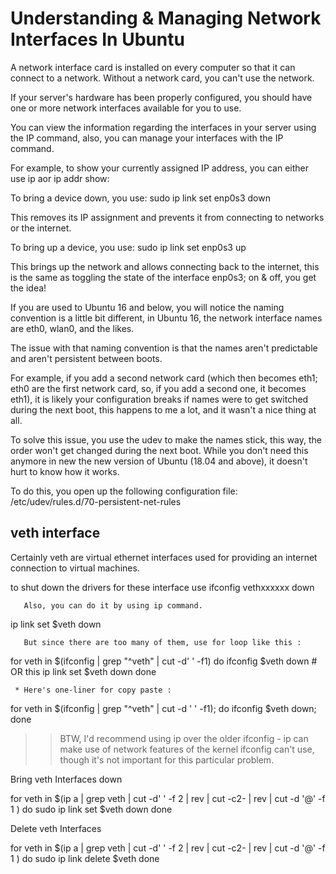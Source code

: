 # Understanding & Managing Network Interfaces In Ubuntu

   A network interface card is installed on every computer so that it can connect to a network. Without a network card, you can't use the network.

   If your server's hardware has been properly configured, you should have one or more network interfaces available for you to use.

   You can view the information regarding the interfaces in your server using the IP command, also, you can manage your interfaces with the IP command.

   For example, to show your currently assigned IP address, you can either use ip aor ip addr show:


To bring a device down, you use:
sudo ip link set enp0s3 down

   This removes its IP assignment and prevents it from connecting to networks or the internet.

   To bring up a device, you use:
sudo ip link set enp0s3 up

   This brings up the network and allows connecting back to the internet, this is the same as toggling the state of the interface enp0s3; on & off, you get the idea!

   If you are used to Ubuntu 16 and below, you will notice the naming convention is a little bit different, in Ubuntu 16, the network interface names are eth0, wlan0, and the likes.

   The issue with that naming convention is that the names aren't predictable and aren't persistent between boots.

   For example, if you add a second network card (which then becomes eth1; eth0 are the first network card, so, if you add a second one, it becomes eth1), it is likely your configuration breaks if
   names were to get switched during the next boot, this happens to me a lot, and it wasn't a nice thing at all.

   To solve this issue, you use the udev to make the names stick, this way, the order won't get changed during the next boot. While you don't need this anymore in new the new version of Ubuntu
   (18.04 and above), it doesn't hurt to know how it works.

   To do this, you open up the following configuration file:
/etc/udev/rules.d/70-persistent-net-rules

## veth interface

Certainly veth are virtual ethernet interfaces used for providing an internet connection to virtual machines.

to shut down the drivers for these interface use
ifconfig vethxxxxxx down

       Also, you can do it by using ip command.
ip link set $veth down

       But since there are too many of them, use for loop like this :
for veth in $(ifconfig | grep "^veth" | cut -d' ' -f1)
do
    ifconfig $veth down    # OR this ip link set $veth down
done

     * Here's one-liner for copy paste :
for veth in $(ifconfig | grep "^veth" | cut -d  ' ' -f1); do ifconfig $veth down; done


>> BTW, I'd recommend using ip over the older ifconfig - ip can make use of network features of the kernel ifconfig can't use, though it's not important for this particular problem.

Bring veth Interfaces down

for veth in $(ip a | grep veth | cut -d' ' -f 2 | rev | cut -c2- | rev | cut -d '@' -f 1 )
do
    sudo ip link set $veth down
done

Delete veth Interfaces

for veth in $(ip a | grep veth | cut -d' ' -f 2 | rev | cut -c2- | rev | cut -d '@' -f 1 )
do
    sudo ip link delete $veth
done
